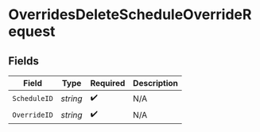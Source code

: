 # OverridesDeleteScheduleOverrideRequest


## Fields

| Field              | Type               | Required           | Description        |
| ------------------ | ------------------ | ------------------ | ------------------ |
| `ScheduleID`       | *string*           | :heavy_check_mark: | N/A                |
| `OverrideID`       | *string*           | :heavy_check_mark: | N/A                |